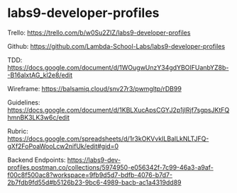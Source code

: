 # labs9-developer-profiles

Trello: https://trello.com/b/w0Su2ZIZ/labs9-developer-profiles

Github: https://github.com/Lambda-School-Labs/labs9-developer-profiles

TDD: https://docs.google.com/document/d/1WOugwUnzY34gdYBOIFUanbYZ8b--B16alxtAG_kl2e8/edit

Wireframe: https://balsamiq.cloud/snv27r3/pwmgltp/rDB99

Guidelines: https://docs.google.com/document/d/1KBLXucApsCGYJ2p1jIRjf7sgpsJKtFQhmnBK3LK3w6c/edit

Rubric: https://docs.google.com/spreadsheets/d/1r3kOKVvkILBalLkNLTJFQ-gXf2FoPoaWooLcw2nifUk/edit#gid=0

Backend Endpoints: https://labs9-dev-profiles.postman.co/collections/5974950-e056342f-7c99-46a3-a9af-f00c8f500ac8?workspace=9fb9d5d7-bdfb-4076-b7d7-2b7fdb9fd55d#b5126b23-9bc6-4989-bacb-ac1a4319dd89